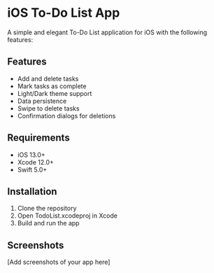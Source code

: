 # iOS To-Do List App

A simple and elegant To-Do List application for iOS with the following features:

## Features
- Add and delete tasks
- Mark tasks as complete
- Light/Dark theme support
- Data persistence
- Swipe to delete tasks
- Confirmation dialogs for deletions

## Requirements
- iOS 13.0+
- Xcode 12.0+
- Swift 5.0+

## Installation
1. Clone the repository
2. Open TodoList.xcodeproj in Xcode
3. Build and run the app

## Screenshots
[Add screenshots of your app here]
